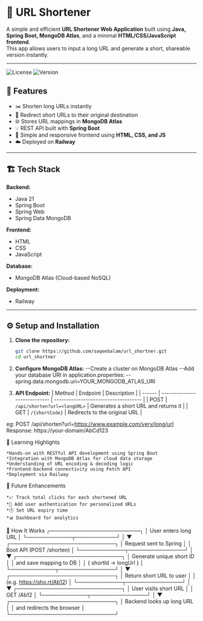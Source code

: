 # 🔗 URL Shortener

A simple and efficient **URL Shortener Web Application** built using **Java, Spring Boot, MongoDB Atlas**, and a minimal **HTML/CSS/JavaScript frontend**.  
This app allows users to input a long URL and generate a short, shareable version instantly.

---

![License](https://img.shields.io/badge/license-MIT-blue.svg)
![Version](https://img.shields.io/badge/version-1.0.0-green.svg)

## 🚀 Features

- ✂️ Shorten long URLs instantly  
- 🔁 Redirect short URLs to their original destination  
- 🌐 Stores URL mappings in **MongoDB Atlas**  
- 💡 REST API built with **Spring Boot**  
- 🎨 Simple and responsive frontend using **HTML, CSS, and JS**  
- ☁️ Deployed on **Railway**

---

## 🏗️ Tech Stack

**Backend:**  
- Java 21  
- Spring Boot  
- Spring Web  
- Spring Data MongoDB  

**Frontend:**  
- HTML  
- CSS  
- JavaScript  

**Database:**  
- MongoDB Atlas (Cloud-based NoSQL)

**Deployment:**  
- Railway

---

## ⚙️ Setup and Installation

1. **Clone the repository:**
   ```bash
   git clone https://github.com/saqeebalam/url_shortner.git
   cd url_shortner

2. **Configure MongoDB Atlas:**
    --Create a cluster on MongoDB Atlas
    --Add your database URI in application.properties:
        --spring.data.mongodb.uri=YOUR_MONGODB_ATLAS_URI

3. **API Endpoint:**
| Method | Endpoint                     | Description                          |
| ------ | ---------------------------- | ------------------------------------ |
| POST   | `/api/shorten?url=<longURL>` | Generates a short URL and returns it |
| GET    | `/{shortCode}`               | Redirects to the original URL        |

eg: 
POST /api/shorten?url=https://www.example.com/very/long/url
Response: https://your-domain/AbCd123


🧠 Learning Highlights

    *Hands-on with RESTful API development using Spring Boot
    *Integration with MongoDB Atlas for cloud data storage
    *Understanding of URL encoding & decoding logic
    *Frontend-backend connectivity using Fetch API
    *Deployment via Railway

🎯 Future Enhancements

    *📈 Track total clicks for each shortened URL
    *👤 Add user authentication for personalized URLs
    *🕒 Set URL expiry time
    *📊 Dashboard for analytics    


🔄 How It Works
          ┌────────────────────────┐
          │  User enters long URL  │
          └────────────┬───────────┘
                       │
                       ▼
        ┌────────────────────────────┐
        │  Request sent to Spring    │
        │  Boot API (POST /shorten)  │
        └────────────┬───────────────┘
                       │
                       ▼
        ┌────────────────────────────┐
        │  Generate unique short ID  │
        │  and save mapping to DB    │
        │  { shortId → longUrl }     │
        └────────────┬───────────────┘
                       │
                       ▼
        ┌────────────────────────────┐
        │ Return short URL to user   │
        │ (e.g. https://sho.rt/Ab12) │
        └────────────┬───────────────┘
                       │
                       ▼
        ┌────────────────────────────┐
        │ User visits short URL      │
        │ GET /Ab12                  │
        └────────────┬───────────────┘
                       │
                       ▼
        ┌────────────────────────────┐
        │ Backend looks up long URL  │
        │ and redirects the browser  │
        └────────────────────────────┘

